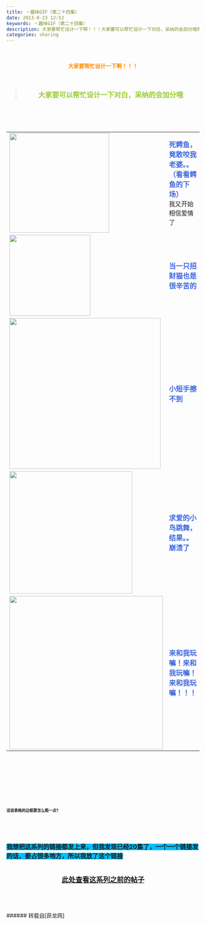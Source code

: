 ```yaml
---
title: 丶趣味GIF（第二十四集）
date: 2013-8-23 12:52
keywords: 丶趣味GIF（第二十四集）
description: 大家要帮忙设计一下啊！！！大家要可以帮忙设计一下对白，采纳的会加分哦死鳄鱼，竟敢咬我老婆。。（看看鳄鱼的下场）我又开始相信爱情了当一只招财猫也是很辛苦的小短手擦不到求爱的小鸟跳舞，结果。。崩溃了来和我玩嘛！来和我玩嘛！来和我玩嘛！！！话说表格的边框要怎么粗一点?我想把这系列的链接都发上来，但我发现已经20集了，一个一个链接发的话，要占很多地方，所以我放了这个链接此处查看这系列之前的帖子
categories: sharing
---
```

<td class="t_f" id="postmessage_38014">

<br/>
<br/>
<div align="center"><strong><font color="#ff8c00">大家要帮忙设计一下啊！！！</font></strong></div><br/>
<strong><font size="4"><br/>
</font></strong><div align="center"><div class="quote"><blockquote><strong><font size="4"><font color="#9acd32">大家要可以帮忙设计一下对白，采纳的会加分哦</font></font></strong><img alt="" border="0" onclick="" onmouseover="" smilieid="98" src="static/image/smiley/qiubilong/14.gif"/></blockquote></div><br/>
<strong><font size="4"><br/>
</font></strong><br/>
<table cellspacing="0" class="t_table"><tr><td>

<img aid="15913" class="zoom" data-cf-modified-852ba22c3ab42b89f54e395e-="" file="data/attachment/forum/201308/23/124434iti5lllsriyylddl.gif" id="aimg_15913" inpost="1" onclick="" onmouseover="" src="http://www.flw.ph/data/attachment/forum/201308/23/124434iti5lllsriyylddl.gif" width="260" zoomfile="data/attachment/forum/201308/23/124434iti5lllsriyylddl.gif"/>


</td><td><font size="4"><font color="#4169e1"><strong>死鳄鱼，竟敢咬我老婆。。（看看鳄鱼的下场）</strong></font></font><img alt="" border="0" onclick="" onmouseover="" smilieid="249" src="static/image/smiley/Xiongmao/24.gif"/><br/>
我又开始相信爱情了</td></tr><tr><td>

<img aid="15916" class="zoom" data-cf-modified-852ba22c3ab42b89f54e395e-="" file="data/attachment/forum/201308/23/124530d112ffznvtlhfbfu.gif" id="aimg_15916" inpost="1" onclick="" onmouseover="" src="http://www.flw.ph/data/attachment/forum/201308/23/124530d112ffznvtlhfbfu.gif" width="211" zoomfile="data/attachment/forum/201308/23/124530d112ffznvtlhfbfu.gif"/>


</td><td><font size="4"><font color="#4169e1"><strong>当一只招财猫也是很辛苦的</strong></font></font></td></tr><tr><td>

<img aid="15915" class="zoom" data-cf-modified-852ba22c3ab42b89f54e395e-="" file="data/attachment/forum/201308/23/124513arysyhgfsru0e0pr.gif" id="aimg_15915" inpost="1" onclick="" onmouseover="" src="http://www.flw.ph/data/attachment/forum/201308/23/124513arysyhgfsru0e0pr.gif" width="394" zoomfile="data/attachment/forum/201308/23/124513arysyhgfsru0e0pr.gif"/>


</td><td><font size="4"><font color="#4169e1"><strong>小短手擦不到</strong></font></font></td></tr><tr><td>

<img aid="15914" class="zoom" data-cf-modified-852ba22c3ab42b89f54e395e-="" file="data/attachment/forum/201308/23/124503zr8zedhuea8e5hps.gif" id="aimg_15914" inpost="1" onclick="" onmouseover="" src="http://www.flw.ph/data/attachment/forum/201308/23/124503zr8zedhuea8e5hps.gif" width="320" zoomfile="data/attachment/forum/201308/23/124503zr8zedhuea8e5hps.gif"/>


</td><td><font size="4"><font color="#4169e1"><strong>求爱的小鸟跳舞，结果。。崩溃了</strong></font></font><img alt="" border="0" onclick="" onmouseover="" smilieid="249" src="static/image/smiley/Xiongmao/24.gif"/></td></tr><tr><td>

<img aid="15917" class="zoom" data-cf-modified-852ba22c3ab42b89f54e395e-="" file="data/attachment/forum/201308/23/124609iuao77767ond7a6o.gif" id="aimg_15917" inpost="1" onclick="" onmouseover="" src="http://www.flw.ph/data/attachment/forum/201308/23/124609iuao77767ond7a6o.gif" width="400" zoomfile="data/attachment/forum/201308/23/124609iuao77767ond7a6o.gif"/>


</td><td><font size="4"><font color="#4169e1"><strong>来和我玩嘛！来和我玩嘛！来和我玩嘛！！！</strong></font></font><img alt="" border="0" onclick="" onmouseover="" smilieid="249" src="static/image/smiley/Xiongmao/24.gif"/></td></tr></table></div><strong><font size="4"><strong><font size="4"><br/>
</font></strong></font><br/>
<br/>
<div align="center"><font size="4"><img alt="" border="0" onclick="" onmouseover="" smilieid="249" src="static/image/smiley/Xiongmao/24.gif"/></font></div><font size="4"><strong><font size="4"><br/>
</font></strong></font><br/>
<font size="4"><strong><font size="4"><br/>
</font></strong></font><br/>
<font size="1">话说表格的边框要怎么粗一点?</font></strong><strong><font size="1"><br/>
</font></strong><br/>
<strong><font size="1"><br/>
</font></strong><br/>
<strong><font size="1"><br/>
</font></strong><br/>
<strong><font style="background-color:rgb(0, 191, 255)"><font size="3">我想把这系列的链接都发上来，但我发现已经20集了，一个一个链接发的话，要占很多地方，所以我放了这个链接</font></font></strong><strong><font style="background-color:rgb(0, 191, 255)"><font size="3"><br/>
</font></font></strong><br/>
<strong><font style="background-color:rgb(0, 191, 255)"><font size="3"><br/>
<div align="center"><img alt="" border="0" onclick="" onmouseover="" smilieid="249" src="static/image/smiley/Xiongmao/24.gif"/><font size="4"><font color="#ff0000"><strong><a href="http://www.flw.ph/home.php?mod=space&amp;uid=41&amp;do=thread&amp;view=me&amp;from=space" target="_blank">此处查看这系列之前的帖子</a></strong></font></font><img alt="" border="0" onclick="" onmouseover="" smilieid="249" src="static/image/smiley/Xiongmao/24.gif"/></div><br/>
</font></font></strong><br/>
<br/>
<br/>
</td>
###### 转载自[菲龙网]